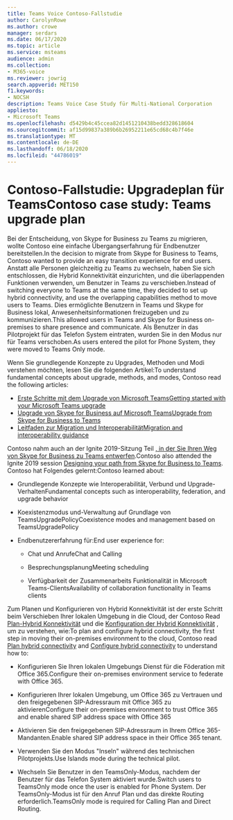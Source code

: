 ```yaml
---
title: Teams Voice Contoso-Fallstudie
author: CarolynRowe
ms.author: crowe
manager: serdars
ms.date: 06/17/2020
ms.topic: article
ms.service: msteams
audience: admin
ms.collection:
- M365-voice
ms.reviewer: jowrig
search.appverid: MET150
f1.keywords:
- NOCSH
description: Teams Voice Case Study für Multi-National Corporation
appliesto:
- Microsoft Teams
ms.openlocfilehash: d5429b4c45ccea82d1451210438bedd328618604
ms.sourcegitcommit: af15d99837a389b6b26952211e65cd68c4b7f46e
ms.translationtype: MT
ms.contentlocale: de-DE
ms.lasthandoff: 06/18/2020
ms.locfileid: "44786019"
---
```

# <a name="contoso-case-study-teams-upgrade-plan"></a><span data-ttu-id="7e2fb-103">Contoso-Fallstudie: Upgradeplan für Teams</span><span class="sxs-lookup"><span data-stu-id="7e2fb-103">Contoso case study: Teams upgrade plan</span></span>

<span data-ttu-id="7e2fb-104">Bei der Entscheidung, von Skype for Business zu Teams zu migrieren, wollte Contoso eine einfache Übergangserfahrung für Endbenutzer bereitstellen.</span><span class="sxs-lookup"><span data-stu-id="7e2fb-104">In the decision to migrate from Skype for Business to Teams, Contoso wanted to provide an easy transition experience for end users.</span></span> <span data-ttu-id="7e2fb-105">Anstatt alle Personen gleichzeitig zu Teams zu wechseln, haben Sie sich entschlossen, die Hybrid Konnektivität einzurichten, und die überlappenden Funktionen verwenden, um Benutzer in Teams zu verschieben.</span><span class="sxs-lookup"><span data-stu-id="7e2fb-105">Instead of switching everyone to Teams at the same time, they decided to set up hybrid connectivity, and use the overlapping capabilities method to move users to Teams.</span></span> <span data-ttu-id="7e2fb-106">Dies ermöglichte Benutzern in Teams und Skype for Business lokal, Anwesenheitsinformationen freizugeben und zu kommunizieren.</span><span class="sxs-lookup"><span data-stu-id="7e2fb-106">This allowed users in Teams and Skype for Business on-premises to share presence and communicate.</span></span> <span data-ttu-id="7e2fb-107">Als Benutzer in das Pilotprojekt für das Telefon System eintraten, wurden Sie in den Modus nur für Teams verschoben.</span><span class="sxs-lookup"><span data-stu-id="7e2fb-107">As users entered the pilot for Phone System, they were moved to Teams Only mode.</span></span>

<span data-ttu-id="7e2fb-108">Wenn Sie grundlegende Konzepte zu Upgrades, Methoden und Modi verstehen möchten, lesen Sie die folgenden Artikel:</span><span class="sxs-lookup"><span data-stu-id="7e2fb-108">To understand fundamental concepts about upgrade, methods, and modes, Contoso read the following articles:</span></span>

- [<span data-ttu-id="7e2fb-109">Erste Schritte mit dem Upgrade von Microsoft Teams</span><span class="sxs-lookup"><span data-stu-id="7e2fb-109">Getting started with your Microsoft Teams upgrade</span></span>](upgrade-start-here.md)
- [<span data-ttu-id="7e2fb-110">Upgrade von Skype for Business auf Microsoft Teams</span><span class="sxs-lookup"><span data-stu-id="7e2fb-110">Upgrade from Skype for Business to Teams</span></span>](upgrade-to-teams-on-prem-overview.md) 
- [<span data-ttu-id="7e2fb-111">Leitfaden zur Migration und Interoperabilität</span><span class="sxs-lookup"><span data-stu-id="7e2fb-111">Migration and interoperability guidance</span></span>](migration-interop-guidance-for-teams-with-skype.md)
 
<span data-ttu-id="7e2fb-112">Contoso nahm auch an der Ignite 2019-Sitzung Teil [, in der Sie Ihren Weg von Skype for Business zu Teams entwerfen](https://myignite.techcommunity.microsoft.com/sessions/81820?source=sessions).</span><span class="sxs-lookup"><span data-stu-id="7e2fb-112">Contoso also attended the Ignite 2019 session [Designing your path from Skype for Business to Teams](https://myignite.techcommunity.microsoft.com/sessions/81820?source=sessions).</span></span> <span data-ttu-id="7e2fb-113">Contoso hat Folgendes gelernt:</span><span class="sxs-lookup"><span data-stu-id="7e2fb-113">Contoso learned about:</span></span>

- <span data-ttu-id="7e2fb-114">Grundlegende Konzepte wie Interoperabilität, Verbund und Upgrade-Verhalten</span><span class="sxs-lookup"><span data-stu-id="7e2fb-114">Fundamental concepts such as interoperability, federation, and upgrade behavior</span></span> 

- <span data-ttu-id="7e2fb-115">Koexistenzmodus und-Verwaltung auf Grundlage von TeamsUpgradePolicy</span><span class="sxs-lookup"><span data-stu-id="7e2fb-115">Coexistence modes and management based on TeamsUpgradePolicy</span></span> 

- <span data-ttu-id="7e2fb-116">Endbenutzererfahrung für:</span><span class="sxs-lookup"><span data-stu-id="7e2fb-116">End user experience for:</span></span> 

  - <span data-ttu-id="7e2fb-117">Chat und Anrufe</span><span class="sxs-lookup"><span data-stu-id="7e2fb-117">Chat and Calling</span></span> 

  - <span data-ttu-id="7e2fb-118">Besprechungsplanung</span><span class="sxs-lookup"><span data-stu-id="7e2fb-118">Meeting scheduling</span></span> 

  - <span data-ttu-id="7e2fb-119">Verfügbarkeit der Zusammenarbeits Funktionalität in Microsoft Teams-Clients</span><span class="sxs-lookup"><span data-stu-id="7e2fb-119">Availability of collaboration functionality in Teams clients</span></span> 

<span data-ttu-id="7e2fb-120">Zum Planen und Konfigurieren von Hybrid Konnektivität ist der erste Schritt beim Verschieben Ihrer lokalen Umgebung in die Cloud, der Contoso Read [Plan-Hybrid Konnektivität](https://docs.microsoft.com/SkypeForBusiness/hybrid/plan-hybrid-connectivity) und die [Konfiguration der Hybrid Konnektivität](https://docs.microsoft.com/SkypeForBusiness/hybrid/configure-hybrid-connectivity) , um zu verstehen, wie:</span><span class="sxs-lookup"><span data-stu-id="7e2fb-120">To plan and configure hybrid connectivity, the first step in moving their on-premises environment to the cloud, Contoso read [Plan hybrid connectivity](https://docs.microsoft.com/SkypeForBusiness/hybrid/plan-hybrid-connectivity) and [Configure hybrid connectivity](https://docs.microsoft.com/SkypeForBusiness/hybrid/configure-hybrid-connectivity) to understand how to:</span></span> 

  - <span data-ttu-id="7e2fb-121">Konfigurieren Sie Ihren lokalen Umgebungs Dienst für die Föderation mit Office 365.</span><span class="sxs-lookup"><span data-stu-id="7e2fb-121">Configure their on-premises environment service to federate with Office 365.</span></span> 

  - <span data-ttu-id="7e2fb-122">Konfigurieren Ihrer lokalen Umgebung, um Office 365 zu Vertrauen und den freigegebenen SIP-Adressraum mit Office 365 zu aktivieren</span><span class="sxs-lookup"><span data-stu-id="7e2fb-122">Configure their on-premises environment to trust Office 365 and enable shared SIP address space with Office 365</span></span> 

  - <span data-ttu-id="7e2fb-123">Aktivieren Sie den freigegebenen SIP-Adressraum in Ihrem Office 365-Mandanten.</span><span class="sxs-lookup"><span data-stu-id="7e2fb-123">Enable shared SIP address space in their Office 365 tenant.</span></span>

  - <span data-ttu-id="7e2fb-124">Verwenden Sie den Modus "Inseln" während des technischen Pilotprojekts.</span><span class="sxs-lookup"><span data-stu-id="7e2fb-124">Use Islands mode during the technical pilot.</span></span>

  - <span data-ttu-id="7e2fb-125">Wechseln Sie Benutzer in den TeamsOnly-Modus, nachdem der Benutzer für das Telefon System aktiviert wurde.</span><span class="sxs-lookup"><span data-stu-id="7e2fb-125">Switch users to TeamsOnly mode once the user is enabled for Phone System.</span></span> <span data-ttu-id="7e2fb-126">Der TeamsOnly-Modus ist für den Anruf Plan und das direkte Routing erforderlich.</span><span class="sxs-lookup"><span data-stu-id="7e2fb-126">TeamsOnly mode is required for  Calling Plan and Direct Routing.</span></span> 
